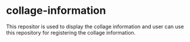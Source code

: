 # collage-information

This repositor is used to display the collage information and user can use this repository for registering the collage information.
